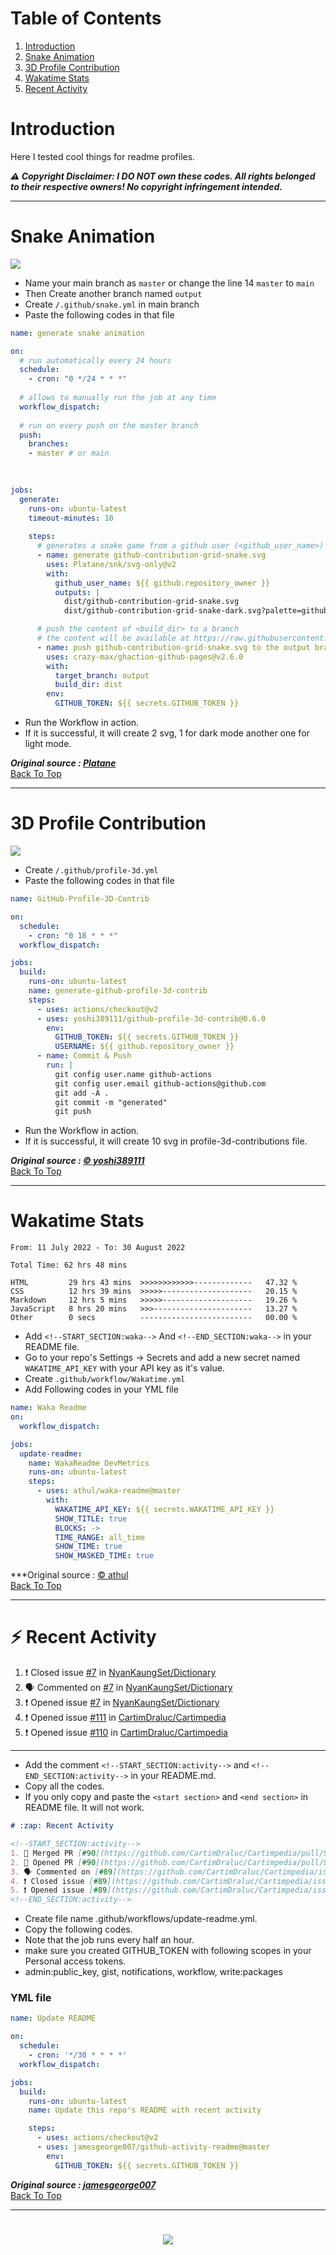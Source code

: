# Table of Contents <a id="top"></a>
1. [Introduction](#Introduction)
2. [Snake Animation](#Snake_Animation)
3. [3D Profile Contribution](#3D_Profile_Contribution)
4. [Wakatime Stats](#Wakatime_stats)
5. [Recent Activity](#Recent_Actvity)

# Introduction <a id="Introduction"></a>
Here I tested cool things for readme profiles.

***:warning: Copyright Disclaimer: I DO NOT own these codes. All rights belonged to their respective owners! No copyright infringement intended.***
<hr>


# Snake Animation <a id="Snake_Animation"></a>
<img src="https://github.com/NyanKaungSet/Github-Workflow/blob/output/github-contribution-grid-snake.svg">

- Name your main branch as `master` or change the line 14 `master` to `main`
- Then Create another branch named `output`
- Create `/.github/snake.yml` in main branch
- Paste the following codes in that file

```yml
name: generate snake animation

on:
  # run automatically every 24 hours
  schedule:
    - cron: "0 */24 * * *" 
  
  # allows to manually run the job at any time
  workflow_dispatch:
  
  # run on every push on the master branch
  push:
    branches:
    - master # or main
    
  

jobs:
  generate:
    runs-on: ubuntu-latest
    timeout-minutes: 10
    
    steps:
      # generates a snake game from a github user (<github_user_name>) contributions graph, output a svg animation at <svg_out_path>
      - name: generate github-contribution-grid-snake.svg
        uses: Platane/snk/svg-only@v2
        with:
          github_user_name: ${{ github.repository_owner }}
          outputs: |
            dist/github-contribution-grid-snake.svg
            dist/github-contribution-grid-snake-dark.svg?palette=github-dark

      # push the content of <build_dir> to a branch
      # the content will be available at https://raw.githubusercontent.com/<github_user>/<repository>/<target_branch>/<file> , or as github page
      - name: push github-contribution-grid-snake.svg to the output branch
        uses: crazy-max/ghaction-github-pages@v2.6.0
        with:
          target_branch: output
          build_dir: dist
        env:
          GITHUB_TOKEN: ${{ secrets.GITHUB_TOKEN }}
```

- Run the Workflow in action.
- If it is successful, it will create 2 svg, 1 for dark mode another one for light mode.

***Original source : <a href="https://github.com/Platane/snk">Platane</a>***<br>
[Back To Top](#top)
<hr>

# 3D Profile Contribution <a id="3D_Profile_Contribution">
<img src="profile-3d-contrib/profile-gitblock.svg">

- Create `/.github/profile-3d.yml`
- Paste the following codes in that file

```yml
name: GitHub-Profile-3D-Contrib

on:
  schedule:
    - cron: "0 18 * * *"
  workflow_dispatch:

jobs:
  build:
    runs-on: ubuntu-latest
    name: generate-github-profile-3d-contrib
    steps:
      - uses: actions/checkout@v2
      - uses: yoshi389111/github-profile-3d-contrib@0.6.0
        env:
          GITHUB_TOKEN: ${{ secrets.GITHUB_TOKEN }}
          USERNAME: ${{ github.repository_owner }}
      - name: Commit & Push
        run: |
          git config user.name github-actions
          git config user.email github-actions@github.com
          git add -A .
          git commit -m "generated"
          git push
```

- Run the Workflow in action.
- If it is successful, it will create 10 svg in profile-3d-contributions file.
  
***Original source : <a href="https://github.com/yoshi389111/github-profile-3d-contrib/tree/main">:copyright: yoshi389111</a>***<br>
[Back To Top](#top)
<hr>
  
# Wakatime Stats <a id="Wakatime_stats"> 
<!--START_SECTION:waka-->

```text
From: 11 July 2022 - To: 30 August 2022

Total Time: 62 hrs 48 mins

HTML         29 hrs 43 mins  >>>>>>>>>>>>-------------   47.32 %
CSS          12 hrs 39 mins  >>>>>--------------------   20.15 %
Markdown     12 hrs 5 mins   >>>>>--------------------   19.26 %
JavaScript   8 hrs 20 mins   >>>----------------------   13.27 %
Other        0 secs          -------------------------   00.00 %
```

<!--END_SECTION:waka-->

- Add `<!--START_SECTION:waka-->` And `<!--END_SECTION:waka-->` in your README file.
- Go to your repo's Settings -> Secrets and add a new secret named `WAKATIME_API_KEY` with your API key as it's value.
- Create `.github/workflow/Wakatime.yml`
- Add Following codes in your YML file

```yml
name: Waka Readme
on:
  workflow_dispatch:

jobs:
  update-readme:
    name: WakaReadme DevMetrics
    runs-on: ubuntu-latest
    steps:
      - uses: athul/waka-readme@master
        with:
          WAKATIME_API_KEY: ${{ secrets.WAKATIME_API_KEY }}
          SHOW_TITLE: true
          BLOCKS: ->
          TIME_RANGE: all_time
          SHOW_TIME: true
          SHOW_MASKED_TIME: true
```

***Original source : <a href="https://github.com/athul/waka-readme">:copyright: athul</a><br>
[Back To Top](#top)
<hr>
 
# :zap: Recent Activity <a id="Recent_Actvity">
<!--START_SECTION:activity-->
1. ❗️ Closed issue [#7](https://github.com/NyanKaungSet/Dictionary/issues/7) in [NyanKaungSet/Dictionary](https://github.com/NyanKaungSet/Dictionary)
2. 🗣 Commented on [#7](https://github.com/NyanKaungSet/Dictionary/issues/7) in [NyanKaungSet/Dictionary](https://github.com/NyanKaungSet/Dictionary)
3. ❗️ Opened issue [#7](https://github.com/NyanKaungSet/Dictionary/issues/7) in [NyanKaungSet/Dictionary](https://github.com/NyanKaungSet/Dictionary)
4. ❗️ Opened issue [#111](https://github.com/CartimDraluc/Cartimpedia/issues/111) in [CartimDraluc/Cartimpedia](https://github.com/CartimDraluc/Cartimpedia)
5. ❗️ Opened issue [#110](https://github.com/CartimDraluc/Cartimpedia/issues/110) in [CartimDraluc/Cartimpedia](https://github.com/CartimDraluc/Cartimpedia)
<!--END_SECTION:activity-->

<hr>
  
- Add the comment `<!--START_SECTION:activity-->` and `<!--END_SECTION:activity-->` in your README.md.
- Copy all the codes. 
- If you only copy and paste the `<start section>` and `<end section>` in README file. It will not work. 
  
```md
# :zap: Recent Activity

<!--START_SECTION:activity-->
1. 🎉 Merged PR [#90](https://github.com/CartimDraluc/Cartimpedia/pull/90) in [CartimDraluc/Cartimpedia](https://github.com/CartimDraluc/Cartimpedia)
2. 💪 Opened PR [#90](https://github.com/CartimDraluc/Cartimpedia/pull/90) in [CartimDraluc/Cartimpedia](https://github.com/CartimDraluc/Cartimpedia)
3. 🗣 Commented on [#89](https://github.com/CartimDraluc/Cartimpedia/issues/89) in [CartimDraluc/Cartimpedia](https://github.com/CartimDraluc/Cartimpedia)
4. ❗️ Closed issue [#89](https://github.com/CartimDraluc/Cartimpedia/issues/89) in [CartimDraluc/Cartimpedia](https://github.com/CartimDraluc/Cartimpedia)
5. ❗️ Opened issue [#89](https://github.com/CartimDraluc/Cartimpedia/issues/89) in [CartimDraluc/Cartimpedia](https://github.com/CartimDraluc/Cartimpedia)
<!--END_SECTION:activity-->
```
- Create file name .github/workflows/update-readme.yml.
- Copy the following codes.
- Note that the job runs every half an hour.
- make sure you created GITHUB_TOKEN with following scopes in your Personal access tokens.
- admin:public_key, gist, notifications, workflow, write:packages

### YML file
```yml
name: Update README

on:
  schedule:
    - cron: '*/30 * * * *'
  workflow_dispatch:

jobs:
  build:
    runs-on: ubuntu-latest
    name: Update this repo's README with recent activity

    steps:
      - uses: actions/checkout@v2
      - uses: jamesgeorge007/github-activity-readme@master
        env:
          GITHUB_TOKEN: ${{ secrets.GITHUB_TOKEN }}
```

***Original source : <a href="https://github.com/jamesgeorge007">jamesgeorge007</a>***<br>
[Back To Top](#top)
<hr>

<h1 align="center">
  <a href="https://git.io/typing-svg">
    <img src="https://readme-typing-svg.herokuapp.com?font=VT323&size=50&color=FFFFFF&background=363636&center=true&vCenter=true&width=800&height=80&lines=Thanks+For+Visiting!">
  </a>
</h1>
